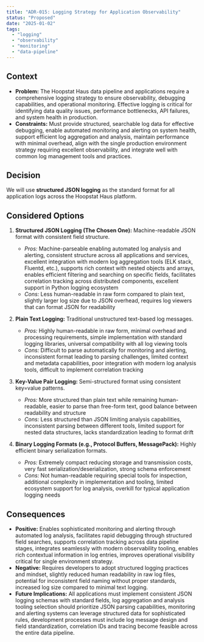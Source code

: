 ```yaml
---
title: "ADR-015: Logging Strategy for Application Observability"
status: "Proposed"
date: "2025-01-02"
tags:
  - "logging"
  - "observability"
  - "monitoring"
  - "data-pipeline"
---
```


## Context

* **Problem:** The Hoopstat Haus data pipeline and applications require a comprehensive logging strategy to ensure observability, debugging capabilities, and operational monitoring. Effective logging is critical for identifying data quality issues, performance bottlenecks, API failures, and system health in production.
* **Constraints:** Must provide structured, searchable log data for effective debugging, enable automated monitoring and alerting on system health, support efficient log aggregation and analysis, maintain performance with minimal overhead, align with the single production environment strategy requiring excellent observability, and integrate well with common log management tools and practices.

## Decision

We will use **structured JSON logging** as the standard format for all application logs across the Hoopstat Haus platform.

## Considered Options

1. **Structured JSON Logging (The Chosen One):** Machine-readable JSON format with consistent field structure.
   * *Pros:* Machine-parseable enabling automated log analysis and alerting, consistent structure across all applications and services, excellent integration with modern log aggregation tools (ELK stack, Fluentd, etc.), supports rich context with nested objects and arrays, enables efficient filtering and searching on specific fields, facilitates correlation tracking across distributed components, excellent support in Python logging ecosystem
   * *Cons:* Less human-readable in raw form compared to plain text, slightly larger log size due to JSON overhead, requires log viewers that can format JSON for readability

2. **Plain Text Logging:** Traditional unstructured text-based log messages.
   * *Pros:* Highly human-readable in raw form, minimal overhead and processing requirements, simple implementation with standard logging libraries, universal compatibility with all log viewing tools
   * *Cons:* Difficult to parse automatically for monitoring and alerting, inconsistent format leading to parsing challenges, limited context and metadata capabilities, poor integration with modern log analysis tools, difficult to implement correlation tracking

3. **Key-Value Pair Logging:** Semi-structured format using consistent key=value patterns.
   * *Pros:* More structured than plain text while remaining human-readable, easier to parse than free-form text, good balance between readability and structure
   * *Cons:* Less structured than JSON limiting analysis capabilities, inconsistent parsing between different tools, limited support for nested data structures, lacks standardization leading to format drift

4. **Binary Logging Formats (e.g., Protocol Buffers, MessagePack):** Highly efficient binary serialization formats.
   * *Pros:* Extremely compact reducing storage and transmission costs, very fast serialization/deserialization, strong schema enforcement
   * *Cons:* Not human-readable requiring special tools for inspection, additional complexity in implementation and tooling, limited ecosystem support for log analysis, overkill for typical application logging needs

## Consequences

* **Positive:** Enables sophisticated monitoring and alerting through automated log analysis, facilitates rapid debugging through structured field searches, supports correlation tracking across data pipeline stages, integrates seamlessly with modern observability tooling, enables rich contextual information in log entries, improves operational visibility critical for single environment strategy.
* **Negative:** Requires developers to adopt structured logging practices and mindset, slightly reduced human readability in raw log files, potential for inconsistent field naming without proper standards, increased log size compared to minimal text logging.
* **Future Implications:** All applications must implement consistent JSON logging schemas with standard fields, log aggregation and analysis tooling selection should prioritize JSON parsing capabilities, monitoring and alerting systems can leverage structured data for sophisticated rules, development processes must include log message design and field standardization, correlation IDs and tracing become feasible across the entire data pipeline.